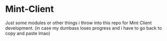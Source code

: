 # Mint-Client
Just some modules or other things i throw into this repo for Mint Client development. (in case my dumbass loses progress and i have to go back to copy and paste lmao)
